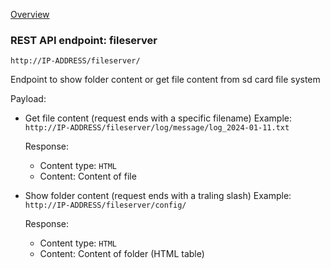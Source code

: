 [Overview](_overview.md) 

### REST API endpoint: fileserver

`http://IP-ADDRESS/fileserver/`

Endpoint to show folder content or get file content from sd card file system

Payload:
- Get file content (request ends with a specific filename) 
Example: `http://IP-ADDRESS/fileserver/log/message/log_2024-01-11.txt`

  Response:
    - Content type: `HTML`
    - Content: Content of file

- Show folder content (request ends with a traling slash)
Example: `http://IP-ADDRESS/fileserver/config/`

  Response:
    - Content type: `HTML`
    - Content: Content of folder (HTML table)